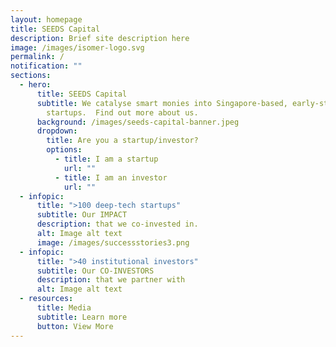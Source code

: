 ```yaml
---
layout: homepage
title: SEEDS Capital
description: Brief site description here
image: /images/isomer-logo.svg
permalink: /
notification: ""
sections:
  - hero:
      title: SEEDS Capital
      subtitle: We catalyse smart monies into Singapore-based, early-stage technology
        startups.  Find out more about us.
      background: /images/seeds-capital-banner.jpeg
      dropdown:
        title: Are you a startup/investor?
        options:
          - title: I am a startup
            url: ""
          - title: I am an investor
            url: ""
  - infopic:
      title: ">100 deep-tech startups"
      subtitle: Our IMPACT
      description: that we co-invested in.
      alt: Image alt text
      image: /images/successstories3.png
  - infopic:
      title: ">40 institutional investors"
      subtitle: Our CO-INVESTORS
      description: that we partner with
      alt: Image alt text
  - resources:
      title: Media
      subtitle: Learn more
      button: View More
---
```

